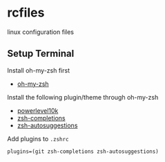 rcfiles
=======
linux configuration files

## Setup Terminal
Install oh-my-zsh first
* [oh-my-zsh](https://github.com/ohmyzsh/ohmyzsh)

Install the following plugin/theme through oh-my-zsh
* [powerlevel10k](https://github.com/romkatv/powerlevel10k)
* [zsh-completions](https://github.com/zsh-users/zsh-completions)
* [zsh-autosuggestions](https://github.com/zsh-users/zsh-autosuggestions)

Add plugins to `.zshrc`
```
plugins=(git zsh-completions zsh-autosuggestions)
```